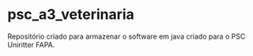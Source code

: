 # psc_a3_veterinaria
Repositório criado para armazenar o software em java criado para o PSC Uniritter FAPA.

